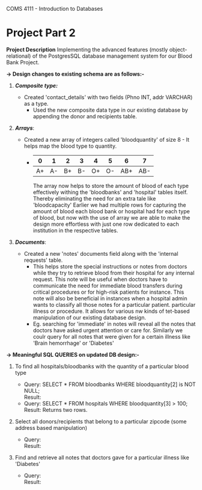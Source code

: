 COMS 4111 - Introduction to Databases
<h1> Project Part 2 </h1>

**Project Description**
Implementing the advanced features (mostly object-relational) of the PostgresSQL database management system for our Blood Bank Project.


**-> Design changes to existing schema are as follows:-**
  1. ***Composite type:***
      - Created 'contact_details' with two fields (Phno INT, addr VARCHAR) as a type. 
        - Used the new composite data type in our existing database by appending the donor and recipients table.
  2. ***Arrays***:
      - Created a new array of integers called 'bloodquantity' of size 8 - It helps map the blood type to quantity. 
        - | 0  | 1    |  2   |   3   |   4   |   5   |    6  |    7  |
          |----|:----:|:----:|:-----:|:-----:|:-----:|:-----:|:-----:|        
          |A+|A-|B+|B-|O+|O-|AB+| AB-| 
          
          The array now helps to store the amount of blood of each type effectively withing the 'bloodbanks' and 'hospital' tables itself. Thereby eliminating the need for an extra tale like 'bloodcapacity' 
          Earlier we had multiple rows for capturing the amount of blood each blood bank or hospital had for each type of blood, but now with the use of array we are able to make the design more effortless with just one row dedicated to each institution in the respective tables.
          
  3. ***Documents***: 
      - Created a new 'notes' documents field along with the 'internal requests' table. 
        - This helps store the special instructions or notes from doctors while they try to retrieve blood from their hospital for any internal request. This note will be useful when doctors have to communicate the need for immediate blood transfers during critical procedures or for high-risk patients for instance. This note will also be beneficial in instances when a hospital admin wants to classify all those notes for a particular patient. particular illness or procedure. It allows for various nw kinds of tet-based manipulation of our existing database design. 
        - Eg. searching for 'immediate' in notes will reveal all the notes that doctors have asked urgent attention or care for. Similarly we coulr query for all notes that were given for a certain illness like 'Brain hemorrhage' or 'Diabetes' 


**-> Meaningful SQL QUERIES on updated DB design:-**
  1. To find all hospitals/bloodbanks with the quantity of a particular blood type   
        * Query: SELECT * FROM bloodbanks WHERE bloodquantity[2] is NOT NULL;   
          Result:  
        * Query: SELECT * FROM hospitals WHERE bloodquantity[3] > 100;
          Result: Returns two rows. 
          
  2. Select all donors/recipients that belong to a particular zipcode (some address based manipulation)  
        * Query:     
          Result:    
        
  3. Find and retrieve all notes that doctors gave for a particular illness like 'Diabetes'  
        * Query:    
          Result:  
